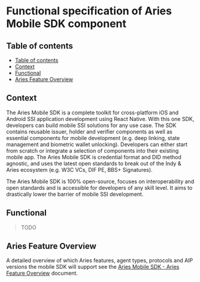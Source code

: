 # Functional specification of Aries Mobile SDK component

## Table of contents

- [Table of contents](#table-of-contents)
- [Context](#context)
- [Functional](#functional)
- [Aries Feature Overview](#aries-feature-overview)

## Context

The Aries Mobile SDK is a complete toolkit for cross-platform iOS and Android SSI application development using React Native. With this one SDK, developers can build mobile SSI solutions for any use case. The SDK contains reusable issuer, holder and verifier components as well as essential components for mobile development (e.g. deep linking, state management and biometric wallet unlocking). Developers can either start from scratch or integrate a selection of components into their existing mobile app. The Aries Mobile SDK is credential format and DID method agnostic, and uses the latest open standards to break out of the Indy & Aries ecosystem (e.g. W3C VCs, DIF PE, BBS+ Signatures).

The Aries Mobile SDK is 100% open-source, focuses on interoperability and open standards and is accessible for developers of any skill level. It aims to drastically lower the barrier of mobile SSI development.

## Functional

> TODO

## Aries Feature Overview

A detailed overview of which Aries features, agent types, protocols and AIP versions the mobile SDK will support see the [Aries Mobile SDK - Aries Feature Overview](./aries-mobile-sdk-aries-feature-overview.md) document.
